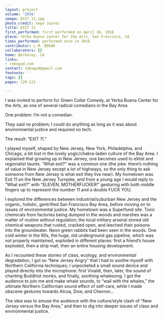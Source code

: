 ```yaml
---
layout: project
volume: '2016'
image: EXIT_11.jpg
photo_credit: Xago Juarez
title: EXIT 11
first_performed: first performed on April 16, 2016
place: Yerba Buena Center for the Arts, San Francisco, CA
times_performed: performed once in 2016
contributor: L.M. BOGAD
collaborators: []
home: Berkeley, CA
links:
- lmbogad.com
contact: lmbogad@gmail.com
footnote: ''
tags: []
pages: 120-121

---
```


I was invited to perform for Green Collar Comedy, at Yerba Buena Center for the Arts, as one of several radical comedians in the Bay Area.

One problem: I’m not a comedian.

They said no problem; I could do anything as long as it was about environmental justice and required no tech.

The result: “EXIT 11.”

I played myself, shaped by New Jersey, New York, Philadelphia, and Chicago, a bit lost in the lovely yogic/chakra-laden culture of the Bay Area. I explained that growing up in New Jersey, one becomes used to elitist and regionalist taunts. “What exit?” was a common one (the joke: there’s nothing of value in New Jersey except a lot of highways, so the only thing to ask someone from New Jersey is what exit they live near). My hometown was Exit 11 on the New Jersey Turnpike, and from a young age I would reply to “What exit?” with “ELEVEN, MOTHERFUCKER!” gesturing with both middle fingers up to represent the number 11 and a double FUCK YOU.

I explored the differences between industrial/suburban New Jersey and the organic, holistic, gentrified San Francisco Bay Area, before moving on to issues of environmental justice. My hometown was a Superfund site. Toxic chemicals from factories being dumped in the woods and marshes was a matter of routine without regulation; the local military arsenal stored old chemical weapons that rusted, cracked open, and leeched their poisons into the groundwater. Neon green rabbits had been seen in the woods. One cold winter in the 90s, the huge, old underground gas pipeline, which was not properly maintained, exploded in different places: first a friend’s house exploded, then a strip mall, then an entire housing development.

As I recounted these stories of class, ecology, and environmental degradation, I got so “New Jersey Angry” that I had to soothe myself with Northern California techniques; I unpocketed a small sound device and played directly into the microphone: first Vivaldi, then, later, the sound of chanting Buddhist monks, and finally, soothing whalesong. I got the audience to join me and make whale sounds, to “wail with the whales,” the ultimate Northern Californian sound effect of self-care, while I made obscene gestures towards Alcoa, Dow, and Chevron…

The idea was to amuse the audience with the culture/style clash of “New Jersey versus the Bay Area,” and then to dig into deeper issues of class and environmental justice.
